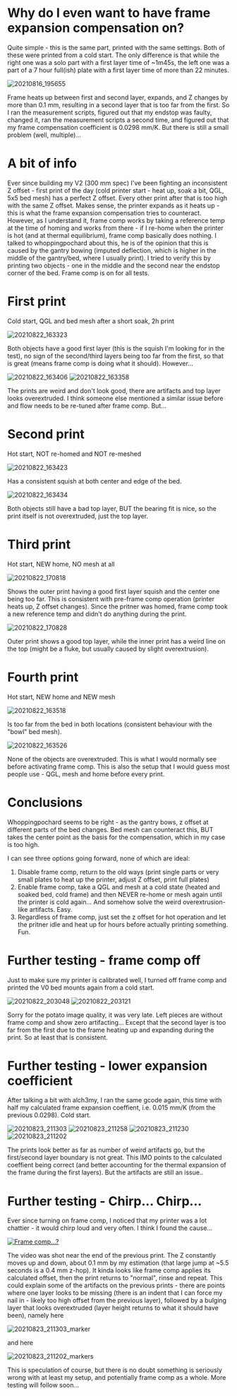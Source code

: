 # Why do I even want to have frame expansion compensation on?
Quite simple - this is the same part, printed with the same settings. Both of these were printed from a cold start. The only difference is that while the right one was a solo part with a first layer time of ~1m45s, the left one was a part of a 7 hour full(ish) plate with a first layer time of more than 22 minutes.

![20210816_195655](https://user-images.githubusercontent.com/61467766/130360417-a3c08e91-1d5f-4a67-bde0-77ecef6e3ce1.jpg)

Frame heats up between first and second layer, expands, and Z changes by more than 0.1 mm, resulting in a second layer that is too far from the first. So I ran the measurement scripts, figured out that my endstop was faulty, changed it, ran the measurement scripts a second time, and figured out that my frame compensation coefficient is 0.0298 mm/K. But there is still a small problem (well, multiple)...

# A bit of info
Ever since building my V2 (300 mm spec) I've been fighting an inconsistent Z offset - first print of the day (cold printer start - heat up, soak a bit, QGL, 5x5 bed mesh) has a perfect Z offset. Every other print after that is too high with the same Z offset. Makes sense, the printer expands as it heats up - this is what the frame expansion compensation tries to counteract. However, as I understand it, frame comp works by taking a reference temp at the time of homing and works from there - if I re-home when the printer is hot (and at thermal equilibrium), frame comp basically does nothing. 
I talked to whoppingpochard about this, he is of the opinion that this is caused by the gantry bowing (imputed deflection, which is higher in the middle of the gantry/bed, where I usually print). I tried to verify this by printing two objects - one in the middle and the second near the endstop corner of the bed. Frame comp is on for all tests.

# First print
Cold start, QGL and bed mesh after a short soak, 2h print

![20210822_163323](https://user-images.githubusercontent.com/61467766/130359986-38c2738a-0c54-44e0-aa35-0edd0361148b.jpg)

Both objects have a good first layer (this is the squish I'm looking for in the test), no sign of the second/third layers being too far from the first, so that is great (means frame comp is doing what it should). However...

![20210822_163406](https://user-images.githubusercontent.com/61467766/130360041-27afc769-a14e-4e97-823c-70f751d84ff4.jpg)
![20210822_163358](https://user-images.githubusercontent.com/61467766/130360046-5235a03c-9d13-4e8d-8d1a-2b067c8de524.jpg)

The prints are weird and don't look good, there are artifacts and top layer looks overextruded. I think someone else mentioned a similar issue before and flow needs to be re-tuned after frame comp. But...

# Second print
Hot start, NOT re-homed and NOT re-meshed

![20210822_163423](https://user-images.githubusercontent.com/61467766/130360084-54dab6a1-e157-490d-bf7e-cdd71ae57df9.jpg)

Has a consistent squish at both center and edge of the bed. 

![20210822_163434](https://user-images.githubusercontent.com/61467766/130360100-89692f81-77fc-4e95-9efa-9f881e427493.jpg)

Both objects still have a bad top layer, BUT the bearing fit is nice, so the print itself is not overextruded, just the top layer.

# Third print
Hot start, NEW home, NO mesh at all

![20210822_170818](https://user-images.githubusercontent.com/61467766/130360212-106a1fc9-7ef7-4a28-aeee-7d941c968d7c.jpg)

Shows the outer print having a good first layer squish and the center one being too far. This is consistent with pre-frame comp operation (printer heats up, Z offset changes). Since the pritner was homed, frame comp took a new reference temp and didn't do anything during the print.

![20210822_170828](https://user-images.githubusercontent.com/61467766/130360240-079bbb7c-e733-4930-8925-faf823362ff0.jpg)

Outer print shows a good top layer, while the inner print has a weird line on the top (might be a fluke, but usually caused by slight overextrusion).

# Fourth print 
Hot start, NEW home and NEW mesh

![20210822_163518](https://user-images.githubusercontent.com/61467766/130360282-857dc124-089f-4962-8229-42a6b2bb0f38.jpg)

Is too far from the bed in both locations (consistent behaviour with the "bowl" bed mesh).

![20210822_163526](https://user-images.githubusercontent.com/61467766/130360319-63b76607-2ceb-4218-89d6-362b60c3f506.jpg)

None of the objects are overextruded. This is what I would normally see before activating frame comp. This is also the setup that I would guess most people use - QGL, mesh and home before every print.

# Conclusions
Whoppingpochard seems to be right - as the gantry bows, z offset at different parts of the bed changes. Bed mesh can counteract this, BUT takes the center point as the basis for the compensation, which in my case is too high.

I can see three options going forward, none of which are ideal:
1) Disable frame comp, return to the old ways (print single parts or very small plates to heat up the printer, adjust Z offset, print full plates)
2) Enable frame comp, take a QGL and mesh at a cold state (heated and soaked bed, cold frame) and then NEVER re-home or mesh again until the printer is cold again... And somehow solve the weird overextrusion-like artifacts. Easy.
3) Regardless of frame comp, just set the z offset for hot operation and let the pritner idle and heat up for hours before actually printing something. Fun.

# Further testing - frame comp off
Just to make sure my printer is calibrated well, I turned off frame comp and printed the V0 bed mounts again from a cold start.

![20210822_203048](https://user-images.githubusercontent.com/61467766/130511740-0a012731-25d8-4c19-abea-bc882683ef66.jpg)
![20210822_203121](https://user-images.githubusercontent.com/61467766/130511755-89f01d6b-5826-4f1c-866f-fad9b97729d6.jpg)

Sorry for the potato image quality, it was very late. Left pieces are without frame comp and show zero artifacting... Except that the second layer is too far from the first due to the frame heating up and expanding during the print. So at least that is consistent.

# Further testing - lower expansion coefficient
After talking a bit with alch3my, I ran the same gcode again, this time with half my calculated frame expansion coeffient, i.e. 0.015 mm/K (from the previous 0.0298). Cold start.

![20210823_211303](https://user-images.githubusercontent.com/61467766/130512194-03eeeae3-058d-4c7b-9e91-f8a74a699a92.jpg)
![20210823_211258](https://user-images.githubusercontent.com/61467766/130512206-b78d2e47-f9fc-4a3e-aa1f-b785a6d1aeca.jpg)
![20210823_211230](https://user-images.githubusercontent.com/61467766/130512212-a50ad70e-500e-436e-af18-d6469fa02d2d.jpg)
![20210823_211202](https://user-images.githubusercontent.com/61467766/130512216-145bf6aa-4ef8-4234-8b7e-99075ffc4145.jpg)

The prints look better as far as number of weird artifacts go, but the first/second layer boundary is not great. This IMO points to the calculated coeffient being correct (and better accounting for the thermal expansion of the frame during the first layers). But the artifacts are still an issue..

# Further testing - Chirp... Chirp...

Ever since turning on frame comp, I noticed that my printer was a lot chattier - it would chirp loud and very often. I think I found the cause...

[![Frame comp...?](http://img.youtube.com/vi/pssEiFEH0Fw/0.jpg)](http://www.youtube.com/watch?v=pssEiFEH0Fw "Frame comp...?")

The video was shot near the end of the previous print. The Z constantly moves up and down, about 0.1 mm by my estimation (that large jump at ~5.5 seconds is a 0.4 mm z-hop). It kinda looks like frame comp applies its calculated offset, then the print returns to "normal", rinse and repeat. This could explain some of the artifacts on the previous prints - there are points where one layer looks to be missing (there is an indent that I can force my nail in - likely too high offset from the previous layer), followed by a bulging layer that looks overextruded (layer height returns to what it should have been), namely here

![20210823_211303_marker](https://user-images.githubusercontent.com/61467766/130513145-86f0a2a6-1f5c-4884-96e7-965c2ca4f546.jpg)

and here

![20210823_211202_markers](https://user-images.githubusercontent.com/61467766/130513158-9016882c-882f-47c0-b616-e94e554f8a81.jpg)

This is speculation of course, but there is no doubt something is seriously wrong with at least my setup, and potentially frame comp as a whole. More testing will follow soon...
